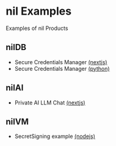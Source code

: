 # nil Examples
Examples of nil Products

## nilDB
- Secure Credentials Manager [(nextjs)](https://github.com/NillionNetwork/nil-examples/tree/main/nildb/secretvault_nextjs)
- Secure Credentials Manager [(python)](https://github.com/NillionNetwork/nil-examples/tree/main/nildb/secretvault_python)

## nilAI
- Private AI LLM Chat [(nextjs)](https://github.com/NillionNetwork/blind-module-examples/tree/main/nilai/secretllm_nextjs)

## nilVM
- SecretSigning example [(nodejs)](https://github.com/NillionNetwork/blind-module-examples/tree/main/nilvm/secretsigning-nodejs)
